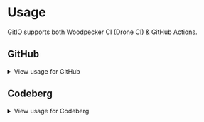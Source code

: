 # Usage

GitIO supports both Woodpecker CI (Drone CI) & GitHub Actions.

## GitHub
<details>
<summary>View usage for GitHub</summary>
The usage is as follows:

```yaml
name: Your great workflow

on:
  push:
    branches:
      - master

jobs:
  build:
    runs-on: ubuntu-latest

    steps:
      - name: Checkout
        uses: gameplayer-8/gitio@v6
```

### Advanced options

Checkout with `git clone` advanced functionality:

```yaml
- name: Checkout
  uses: gameplayer-8/gitio@v6
  with:
    type: 'checkout'
    cmd: '--recursive -b gh-pages'
    wizard: 'true'
```

Full functionality of `git clone` is available under command `git clone --help` on your computer.
<br/>
Environment variables:

 - `GITHUB_NAME`
 - `GITHUB_TOKEN`
 - `GITHUB_OWNER`
 - `GITHUB_REPO`

Implement those variables by diabling Setup Wizard & setting them up manually in the environment.

<hr/>

Branch upload:

```yaml
- name: Upload branch to gh-pages
  uses: gameplayer-8/gitio@v6
  with:
    type: 'branch'
    cmd: 'GIT_WORKDIR:/home/github/pages GIT_EMAIL:user@gmail.com'
```

Full list of environment variables for `cmd`:

 - `GIT_BRANCH`
 - `GIT_USERNAME`
 - `GIT_TOKEN`
 - `GIT_EMAIL`
 - `GIT_HOST`
 - `GIT_WORKDIR`
 - `GIT_PROJECT_NAME`
 - `GIT_REPO`

<hr/>

Container publishment:

```yaml
- name: Upload branch to gh-pages
  uses: gameplayer-8/gitio@v6
  with:
    type: 'container'
    cmd: 'OUTPUT_IMAGE_NAME:alpine:latest GIT_WORKDIR:.'
```

Full list of environment variables for `cmd`:

 - `OUTPUT_IMAGE_NAME`
 - `GIT_WORKDIR`
 - `GIT_HOST`
 - `GIT_USERNAME`
 - `GIT_TOKEN`

<hr/>
</details>

## Codeberg

<details>
<summary>View usage for Codeberg</summary>

Since Woodpecker CI lacks in action functionality,
you would need to execute `curl https://gameplayer-8.codeberg.page/gitio/get.sh | sh`.
<br/>

Usage in the workflow:

```yaml
# .woodpecker.yml
when:
  branch: [main]

steps:
  main:
    image: codeberg.org/gameplayer-8/gitio
    commands:
      - curl https://gameplayer-8.codeberg.page/gitio/get.sh | sh
      - gitio branch GIT_BRANCH:pages
      - gitio container OUTPUT_IMAGE_NAME:$CI_REPO_NAME:$(basename "$CI_COMMIT_REF")
    secrets:
      - SYSTEM_TOKEN
      - SYSTEM_TOKEN_PASSWD
      - OCI_TOKEN
```

 - `SYSTEM_TOKEN` is an SSH private key for accessing I/O of the Codeberg repo.
 - `SYSTEM_TOKEN_PASSWD` is a standard token for git I/O (recommended).
 - `OCI_TOKEN` is for container publishment.

<br/>

Usage is pretty similar to the GitHub version (environment variable stays the same).

<br/>

Woodpecker has a lot of `CI_*` variables, what you can override more easily than on GitHub.

</details>